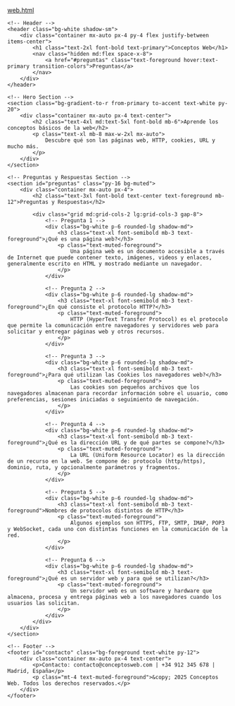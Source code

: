 [web.html](https://github.com/user-attachments/files/22502748/web.html)
<!DOCTYPE html>
<html lang="es">
<head>
    <meta charset="UTF-8">
    <meta name="viewport" content="width=device-width, initial-scale=1.0">
    <title>Conceptos Web</title>
    <script src="https://cdn.tailwindcss.com"></script>
</head>
<body class="bg-white font-sans">

    <!-- Header -->
    <header class="bg-white shadow-sm">
        <div class="container mx-auto px-4 py-4 flex justify-between items-center">
            <h1 class="text-2xl font-bold text-primary">Conceptos Web</h1>
            <nav class="hidden md:flex space-x-8">
                <a href="#preguntas" class="text-foreground hover:text-primary transition-colors">Preguntas</a>
            </nav>
        </div>
    </header>

    <!-- Hero Section -->
    <section class="bg-gradient-to-r from-primary to-accent text-white py-20">
        <div class="container mx-auto px-4 text-center">
            <h2 class="text-4xl md:text-5xl font-bold mb-6">Aprende los conceptos básicos de la web</h2>
            <p class="text-xl mb-8 max-w-2xl mx-auto">
                Descubre qué son las páginas web, HTTP, cookies, URL y mucho más.
            </p>
        </div>
    </section>

    <!-- Preguntas y Respuestas Section -->
    <section id="preguntas" class="py-16 bg-muted">
        <div class="container mx-auto px-4">
            <h2 class="text-3xl font-bold text-center text-foreground mb-12">Preguntas y Respuestas</h2>

            <div class="grid md:grid-cols-2 lg:grid-cols-3 gap-8">
                <!-- Pregunta 1 -->
                <div class="bg-white p-6 rounded-lg shadow-md">
                    <h3 class="text-xl font-semibold mb-3 text-foreground">¿Qué es una página web?</h3>
                    <p class="text-muted-foreground">
                        Una página web es un documento accesible a través de Internet que puede contener texto, imágenes, videos y enlaces, generalmente escrito en HTML y mostrado mediante un navegador.
                    </p>
                </div>

                <!-- Pregunta 2 -->
                <div class="bg-white p-6 rounded-lg shadow-md">
                    <h3 class="text-xl font-semibold mb-3 text-foreground">¿En qué consiste el protocolo HTTP?</h3>
                    <p class="text-muted-foreground">
                        HTTP (HyperText Transfer Protocol) es el protocolo que permite la comunicación entre navegadores y servidores web para solicitar y entregar páginas web y otros recursos.
                    </p>
                </div>

                <!-- Pregunta 3 -->
                <div class="bg-white p-6 rounded-lg shadow-md">
                    <h3 class="text-xl font-semibold mb-3 text-foreground">¿Para qué utilizan las Cookies los navegadores web?</h3>
                    <p class="text-muted-foreground">
                        Las cookies son pequeños archivos que los navegadores almacenan para recordar información sobre el usuario, como preferencias, sesiones iniciadas o seguimiento de navegación.
                    </p>
                </div>

                <!-- Pregunta 4 -->
                <div class="bg-white p-6 rounded-lg shadow-md">
                    <h3 class="text-xl font-semibold mb-3 text-foreground">¿Qué es la dirección URL y de qué partes se compone?</h3>
                    <p class="text-muted-foreground">
                        La URL (Uniform Resource Locator) es la dirección de un recurso en la web. Se compone de: protocolo (http/https), dominio, ruta, y opcionalmente parámetros y fragmentos.
                    </p>
                </div>

                <!-- Pregunta 5 -->
                <div class="bg-white p-6 rounded-lg shadow-md">
                    <h3 class="text-xl font-semibold mb-3 text-foreground">Nombres de protocolos distintos de HTTP</h3>
                    <p class="text-muted-foreground">
                        Algunos ejemplos son HTTPS, FTP, SMTP, IMAP, POP3 y WebSocket, cada uno con distintas funciones en la comunicación de la red.
                    </p>
                </div>

                <!-- Pregunta 6 -->
                <div class="bg-white p-6 rounded-lg shadow-md">
                    <h3 class="text-xl font-semibold mb-3 text-foreground">¿Qué es un servidor web y para qué se utilizan?</h3>
                    <p class="text-muted-foreground">
                        Un servidor web es un software y hardware que almacena, procesa y entrega páginas web a los navegadores cuando los usuarios las solicitan.
                    </p>
                </div>
            </div>
        </div>
    </section>

    <!-- Footer -->
    <footer id="contacto" class="bg-foreground text-white py-12">
        <div class="container mx-auto px-4 text-center">
            <p>Contacto: contacto@conceptosweb.com | +34 912 345 678 | Madrid, España</p>
            <p class="mt-4 text-muted-foreground">&copy; 2025 Conceptos Web. Todos los derechos reservados.</p>
        </div>
    </footer>

</body>
</html>
